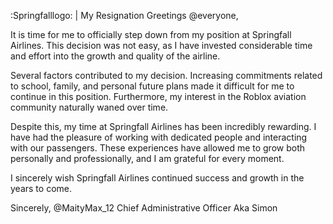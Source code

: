 :Springfalllogo: | My Resignation
Greetings @everyone, 

It is time for me to officially step down from my position at Springfall Airlines. This decision was not easy, as I have invested considerable time and effort into the growth and quality of the airline.

Several factors contributed to my decision. Increasing commitments related to school, family, and personal future plans made it difficult for me to continue in this position. Furthermore, my interest in the Roblox aviation community naturally waned over time.

Despite this, my time at Springfall Airlines has been incredibly rewarding. I have had the pleasure of working with dedicated people and interacting with our passengers. These experiences have allowed me to grow both personally and professionally, and I am grateful for every moment.

I sincerely wish Springfall Airlines continued success and growth in the years to come.

Sincerely,
@MaityMax_12 
Chief Administrative Officer 
Aka Simon
